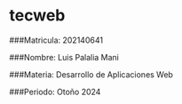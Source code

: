 # tecweb

###Matricula:
202140641

###Nombre:
Luis Palalia Mani

###Materia:
Desarrollo de Aplicaciones Web

###Periodo:
Otoño 2024
